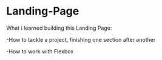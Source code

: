 # Landing-Page

What i learned building this Landing Page:

-How to tackle a project, finishing one section after another

-How to work with Flexbox
